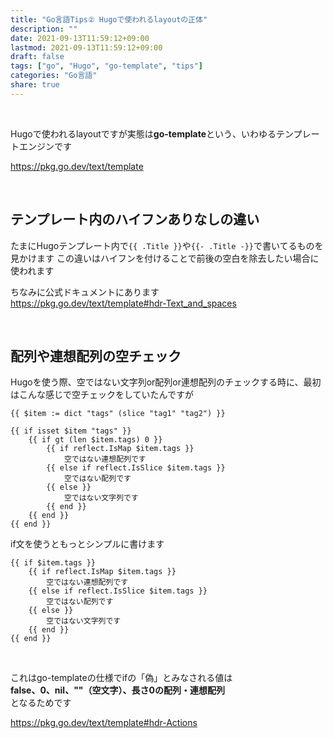 ```yaml
---
title: "Go言語Tips② Hugoで使われるlayoutの正体"
description: ""
date: 2021-09-13T11:59:12+09:00
lastmod: 2021-09-13T11:59:12+09:00
draft: false
tags: ["go", "Hugo", "go-template", "tips"]
categories: "Go言語"
share: true
---
```


<br>

Hugoで使われるlayoutですが実態は**go-template**という、いわゆるテンプレートエンジンです

https://pkg.go.dev/text/template

<br>

## テンプレート内のハイフンありなしの違い
たまにHugoテンプレート内で`{{ .Title }}`や`{{- .Title -}}`で書いてるものを見かけます
この違いはハイフンを付けることで前後の空白を除去したい場合に使われます

ちなみに公式ドキュメントにあります  
https://pkg.go.dev/text/template#hdr-Text_and_spaces

<br>

## 配列や連想配列の空チェック

Hugoを使う際、空ではない文字列or配列or連想配列のチェックする時に、最初はこんな感じで空チェックをしていたんですが

```go-template
{{ $item := dict "tags" (slice "tag1" "tag2") }}

{{ if isset $item "tags" }}
    {{ if gt (len $item.tags) 0 }}
        {{ if reflect.IsMap $item.tags }}
            空ではない連想配列です
        {{ else if reflect.IsSlice $item.tags }}
            空ではない配列です
        {{ else }}
            空ではない文字列です
        {{ end }}
    {{ end }}
{{ end }}
```

if文を使うともっとシンプルに書けます

```go-template
{{ if $item.tags }}
    {{ if reflect.IsMap $item.tags }}
        空ではない連想配列です
    {{ else if reflect.IsSlice $item.tags }}
        空ではない配列です
    {{ else }}
        空ではない文字列です
    {{ end }}
{{ end }}
```

<br>

これはgo-templateの仕様でifの「偽」とみなされる値は  
**false、0、nil、""（空文字）、長さ0の配列・連想配列**  
となるためです

https://pkg.go.dev/text/template#hdr-Actions
